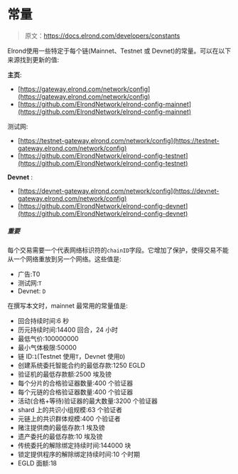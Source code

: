 # 常量

> 原文：<https://docs.elrond.com/developers/constants>

 Elrond使用一些特定于每个链(Mainnet、Testnet 或 Devnet)的常量。可以在以下来源找到更新的值:

**主页**:

*   [https://gateway.elrond.com/network/config](https://gateway.elrond.com/network/config)
*   [https://github.com/ElrondNetwork/elrond-config-mainnet](https://github.com/ElrondNetwork/elrond-config-mainnet)

测试网:

*   [https://testnet-gateway.elrond.com/network/config](https://testnet-gateway.elrond.com/network/config)
*   [https://github.com/ElrondNetwork/elrond-config-testnet](https://github.com/ElrondNetwork/elrond-config-testnet)

**Devnet** :

*   [https://devnet-gateway.elrond.com/network/config](https://devnet-gateway.elrond.com/network/config)
*   [https://github.com/ElrondNetwork/elrond-config-devnet](https://github.com/ElrondNetwork/elrond-config-devnet)

##### 重要

每个交易需要一个代表网络标识符的`chainID`字段。它增加了保护，使得交易不能从一个网络重放到另一个网络。这些值是:

*   广告:T0
*   测试网:`T`
*   Devnet: `D`

在撰写本文时，mainnet 最常用的常量值是:

*   回合持续时间:6 秒
*   历元持续时间:14400 回合，24 小时
*   最低气价:100000000
*   最小气体极限:50000
*   链 ID:`1`(Testnet 使用`T`，Devnet 使用`D`)
*   创建系统委托智能合约的最低存款:1250 EGLD
*   验证机的最低存款额:2500 埃及镑
*   每个分片的合格验证器数量:400 个验证器
*   每个元链的合格验证器数量:400 个验证器
*   活动(合格+等待)验证器的最大数量:3200 个验证器
*   shard 上的共识小组规模:63 个验证者
*   元链上的共识群体规模:400 个验证者
*   赌注提供商的最低存款:1 埃及镑
*   遗产委托的最低存款:10 埃及镑
*   传统委托的解除绑定持续时间:144000 块
*   锁定提供程序的解除绑定持续时间:10 个时期
*   EGLD 面额:18